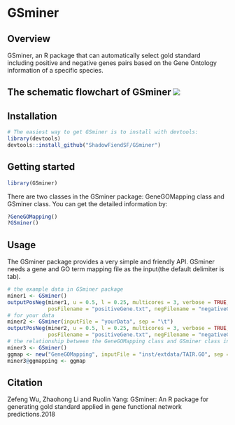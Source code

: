 # GSminer
## Overview
GSminer, an R package that can automatically select gold standard including positive and negative genes pairs 
based on the Gene Ontology information of a specific species.
## The schematic flowchart of GSminer <img src="vignettes/figure/flowchart.png" />





## Installation

``` r
# The easiest way to get GSminer is to install with devtools:
library(devtools)
devtools::install_github("ShadowFiendSF/GSminer")
```

## Getting started

``` r
library(GSminer)
```

There are two classes in the GSminer package: GeneGOMapping class and GSminer class. You can get the detailed information by:
``` r
?GeneGOMapping()
?GSminer()
```

## Usage

The GSminer package provides a very simple and friendly API.
GSminer needs a gene and GO term mapping file as the input(the default delimiter is tab).
``` r
# the example data in GSminer package
miner1 <- GSminer()
outputPosNeg(miner1, u = 0.5, l = 0.25, multicores = 3, verbose = TRUE, seed = 100, 
             posFilename = "positiveGene.txt", negFilename = "negativeGene.txt")
# for your data
miner2 <- GSminer(inputFile = "yourData", sep = "\t")
outputPosNeg(miner2, u = 0.5, l = 0.25, multicores = 3, verbose = TRUE, seed = 100, 
             posFilename = "positiveGene.txt", negFilename = "negativeGene.txt")
# the relationship between the GeneGOMapping class and GSminer class in the GSminer package
miner3 <- GSminer()
ggmap <- new("GeneGOMapping", inputFile = "inst/extdata/TAIR.GO", sep = "\t")
miner3@ggmapping <- ggmap
```

## Citation

Zefeng Wu, Zhaohong Li and Ruolin Yang: GSminer: An R package for generating gold standard applied in gene functional network predictions.2018
